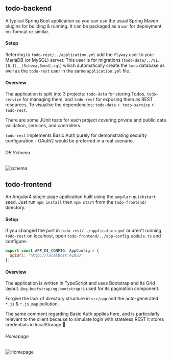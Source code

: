 ## todo-backend
A typical Spring Boot application so you can use the usual Spring Maven plugins for building & running.
It can be packaged as a `war` for deployment on Tomcat or similar.

#### Setup
Referring to `todo-rest/../application.yml` add the `flyway` user to your MariaDB (or MySQL) server.
This user is for migrations (`todo-data/../V1.[0,1]__[Schema,Seed].sql`) which automatically create the 
`todo` database as well as the `todo-rest` user in the same `application.yml` file.

#### Overview
The application is split into 3 projects: `todo-data` for storing Todos, `todo-service`
for managing them, and `todo-rest` for exposing them as REST resources. To visualise the dependencies: 
`todo-data` <- `todo-service` <- `todo-rest`.

There are some JUnit tests for each project covering private and public data validation, services,
and controllers.

`todo-rest` implements Basic Auth purely for demonstrating security configuration - OAuth2 would be 
preferred in a real scenario.

###### DB Schema
![schema](https://i.imgur.com/ZTrbGOP.png)

## todo-frontend
An Angular4 single-page application built using the `angular-quickstart` seed. Just run `npm install`
then `npm start` from the `todo-frontend/` directory.

#### Setup
If you changed the port in `todo-rest/../application.yml` or aren't running `todo-rest` on localhost,
open `todo-frontend/../app-config.module.ts` and configure:

```javascript
export const APP_DI_CONFIG: AppConfig = {
  apiUrl: 'http://localhost:42050'
};
```
#### Overview
The application is written in TypeScript and uses Bootstrap and its Grid layout. `@ng-bootstrap/ng-bootstrap`
is used for its pagination component.

Forgive the lack of directory structure in `src/app` and the auto-generated `*.js` & `*.js.map` pollution.

The same comment regarding Basic Auth applies here, and is particularly relevant to the client because to simulate
login with stateless REST it stores credentials in localStorage 😬

###### Homepage
![Homepage](http://i.imgur.com/A5EWC5H.png)
